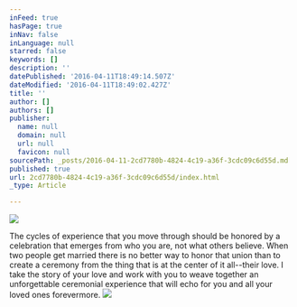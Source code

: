 ```yaml
---
inFeed: true
hasPage: true
inNav: false
inLanguage: null
starred: false
keywords: []
description: ''
datePublished: '2016-04-11T18:49:14.507Z'
dateModified: '2016-04-11T18:49:02.427Z'
title: ''
author: []
authors: []
publisher:
  name: null
  domain: null
  url: null
  favicon: null
sourcePath: _posts/2016-04-11-2cd7780b-4824-4c19-a36f-3cdc09c6d55d.md
published: true
url: 2cd7780b-4824-4c19-a36f-3cdc09c6d55d/index.html
_type: Article

---
```

![](https://the-grid-user-content.s3-us-west-2.amazonaws.com/ec90dcb4-88dc-4059-99a5-9296d6a456c2.jpg)

The cycles of experience that you move through should be honored by a celebration that emerges from who you are, not what others believe. When two people get married there is no better way to honor that union than to create a ceremony from the thing that is at the center of it all--their love. I take the story of your love and work with you to weave together an unforgettable ceremonial experience that will echo for you and all your loved ones forevermore. ![](https://the-grid-user-content.s3-us-west-2.amazonaws.com/47eef65f-7093-40a4-8ce8-2e05ee506b23.jpg)